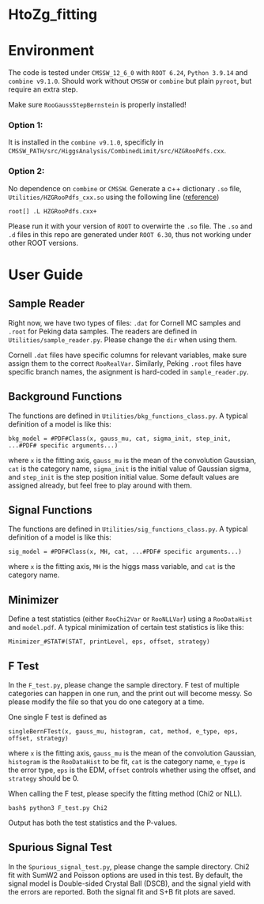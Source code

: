 # HtoZg_fitting

# Environment
The code is tested under `CMSSW_12_6_0` with `ROOT 6.24`, `Python 3.9.14` and `combine v9.1.0`. 
Should work without `CMSSW` or `combine` but plain `pyroot`, but require an extra step.

Make sure `RooGaussStepBernstein` is properly installed!

### Option 1: 
  It is installed in the `combine v9.1.0`, specificly in `CMSSW_PATH/src/HiggsAnalysis/CombinedLimit/src/HZGRooPdfs.cxx`.

### Option 2: 
  No dependence on `combine` or `CMSSW`. Generate a c++ dictionary `.so` file, `Utilities/HZGRooPdfs_cxx.so` using the following line ([reference](https://root.cern/manual/io_custom_classes/#generating-dictionaries))
  ```
  root[] .L HZGRooPdfs.cxx+
  ```
Please run it with your version of `ROOT` to overwirte the `.so` file. The `.so` and `.d` files in this repo are generated under `ROOT 6.30`, thus not working under other ROOT versions.

# User Guide

## Sample Reader
Right now, we have two types of files: `.dat` for Cornell MC samples and `.root` for Peking data samples. The readers are defined in `Utilities/sample_reader.py`. Please change the `dir` when using them.

Cornell `.dat` files have specific columns for relevant variables, make sure assign them to the correct `RooRealVar`. Similarly, Peking `.root` files have specific branch names, the asignment is hard-coded in `sample_reader.py`.

## Background Functions
The functions are defined in `Utilities/bkg_functions_class.py`. A typical definition of a model is like this: 
```
bkg_model = #PDF#Class(x, gauss_mu, cat, sigma_init, step_init, ...#PDF# specific arguments...)
```
where `x` is the fitting axis, `gauss_mu` is the mean of the convolution Gaussian, `cat` is the category name, `sigma_init` is the initial value of Gaussian sigma, and `step_init` is the step position initial value. Some default values are assigned already, but feel free to play around with them.

## Signal Functions
The functions are defined in `Utilities/sig_functions_class.py`. A typical definition of a model is like this:
```
sig_model = #PDF#Class(x, MH, cat, ...#PDF# specific arguments...)
```
where `x` is the fitting axis, `MH` is the higgs mass variable, and `cat` is the category name.

## Minimizer
Define a test statistics (either `RooChi2Var` or `RooNLLVar`) using a `RooDataHist` and `model.pdf`. A typical minimization of certain test statistics is like this:
```
Minimizer_#STAT#(STAT, printLevel, eps, offset, strategy)
```

## F Test
In the `F_test.py`, please change the sample directory. F test of multiple categories can happen in one run, and the print out will become messy. So please modify the file so that you do one category at a time. 

One single F test is defined as
```
singleBernFTest(x, gauss_mu, histogram, cat, method, e_type, eps, offset, strategy)
```
where `x` is the fitting axis, `gauss_mu` is the mean of the convolution Gaussian, `histogram` is the `RooDataHist` to be fit, `cat` is the category name, `e_type` is the error type, `eps` is the EDM, `offset` controls whether using the offset, and `strategy` should be 0.

When calling the F test, please specify the fitting method (Chi2 or NLL).
```
bash$ python3 F_test.py Chi2
```
Output has both the test statistics and the P-values.

## Spurious Signal Test
In the `Spurious_signal_test.py`, please change the sample directory. Chi2 fit with SumW2 and Poisson options are used in this test. By default, the signal model is Double-sided Crystal Ball (DSCB), and the signal yield with the errors are reported. Both the signal fit and S+B fit plots are saved. 

